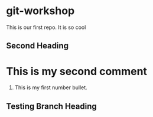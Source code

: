 # git-workshop
This is our first repo.
It is so cool
## Second Heading
# This is my second comment
1. This is my first number bullet.
## Testing Branch Heading
